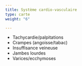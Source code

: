 ```yaml
---
title: Système cardio-vasculaire
type: carte
weight: "6"

---
```

* Tachycardie/palpitations
* Crampes (angoisse/tabac)
* Insuffisance veineuse
* Jambes lourdes
* Varices/ecchymoses